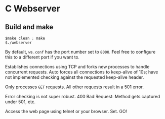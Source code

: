 # C Webserver

## Build and make
```
$make clean ; make
$./webserver
```

By default, `ws.conf` has the port number set to `8000`. Feel free to configure this to a different port if you want to.

Establishes connections using TCP and forks new processes to handle concurrent requests. Auto forces all connections to keep-alive of 10s; have not implemented checking against the requested keep-alive header.

Only processes `GET` requests. All other requests result in a 501 error.

Error checking is not super robust. 400 Bad Request: Method gets captured under 501, etc.

Access the web page using telnet or your browser. Set. GO!
